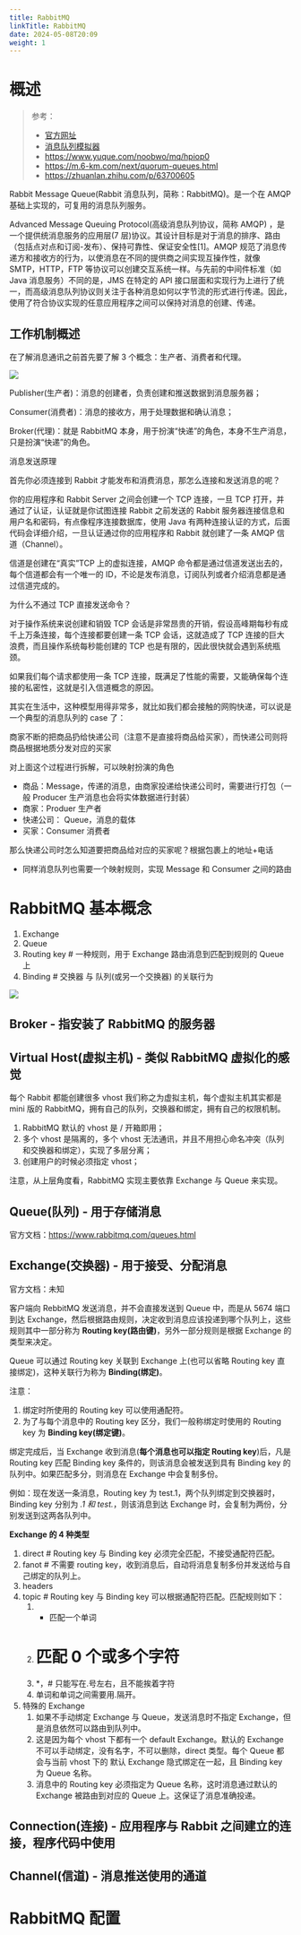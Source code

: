 ```yaml
---
title: RabbitMQ
linkTitle: RabbitMQ
date: 2024-05-08T20:09
weight: 1
---
```


# 概述

> 参考：
>
> - [官方网址](https://www.rabbitmq.com/)
> - [消息队列模拟器](http://tryrabbitmq.com/)
> - https://www.yuque.com/noobwo/mq/hpiop0
> - https://m.6-km.com/next/quorum-queues.html
> - https://zhuanlan.zhihu.com/p/63700605

Rabbit Message Queue(Rabbit 消息队列，简称：RabbitMQ)。是一个在 AMQP 基础上实现的，可复用的消息队列服务。

Advanced Message Queuing Protocol(高级消息队列协议，简称 AMQP) ，是一个提供统消息服务的应用层(7 层)协议。其设计目标是对于消息的排序、路由（包括点对点和订阅-发布）、保持可靠性、保证安全性\[1]。AMQP 规范了消息传递方和接收方的行为，以使消息在不同的提供商之间实现互操作性，就像 SMTP，HTTP，FTP 等协议可以创建交互系统一样。与先前的中间件标准（如 Java 消息服务）不同的是，JMS 在特定的 API 接口层面和实现行为上进行了统一，而高级消息队列协议则关注于各种消息如何以字节流的形式进行传递。因此，使用了符合协议实现的任意应用程序之间可以保持对消息的创建、传递。

## 工作机制概述

在了解消息通讯之前首先要了解 3 个概念：生产者、消费者和代理。

![](https://notes-learning.oss-cn-beijing.aliyuncs.com/vi79ye/1616130695655-d434cc0d-b15a-48c2-9fad-7fa971d2ffa4.jpeg)

Publisher(生产者)：消息的创建者，负责创建和推送数据到消息服务器；

Consumer(消费者)：消息的接收方，用于处理数据和确认消息；

Broker(代理)：就是 RabbitMQ 本身，用于扮演“快递”的角色，本身不生产消息，只是扮演“快递”的角色。

消息发送原理

首先你必须连接到 Rabbit 才能发布和消费消息，那怎么连接和发送消息的呢？

你的应用程序和 Rabbit Server 之间会创建一个 TCP 连接，一旦 TCP 打开，并通过了认证，认证就是你试图连接 Rabbit 之前发送的 Rabbit 服务器连接信息和用户名和密码，有点像程序连接数据库，使用 Java 有两种连接认证的方式，后面代码会详细介绍，一旦认证通过你的应用程序和 Rabbit 就创建了一条 AMQP 信道（Channel）。

信道是创建在“真实”TCP 上的虚拟连接，AMQP 命令都是通过信道发送出去的，每个信道都会有一个唯一的 ID，不论是发布消息，订阅队列或者介绍消息都是通过信道完成的。

为什么不通过 TCP 直接发送命令？

对于操作系统来说创建和销毁 TCP 会话是非常昂贵的开销，假设高峰期每秒有成千上万条连接，每个连接都要创建一条 TCP 会话，这就造成了 TCP 连接的巨大浪费，而且操作系统每秒能创建的 TCP 也是有限的，因此很快就会遇到系统瓶颈。

如果我们每个请求都使用一条 TCP 连接，既满足了性能的需要，又能确保每个连接的私密性，这就是引入信道概念的原因。

其实在生活中，这种模型用得非常多，就比如我们都会接触的网购快递，可以说是一个典型的消息队列的 case 了：

商家不断的把商品扔给快递公司（注意不是直接将商品给买家），而快递公司则将商品根据地质分发对应的买家

对上面这个过程进行拆解，可以映射扮演的角色

- 商品：Message，传递的消息，由商家投递给快递公司时，需要进行打包（一般 Producer 生产消息也会将实体数据进行封装）
- 商家：Produer 生产者
- 快递公司： Queue，消息的载体
- 买家：Consumer 消费者

那么快递公司时怎么知道要把商品给对应的买家呢？根据包裹上的地址+电话

- 同样消息队列也需要一个映射规则，实现 Message 和 Consumer 之间的路由

# RabbitMQ 基本概念

1. Exchange
2. Queue
3. Routing key # 一种规则，用于 Exchange 路由消息到匹配到规则的 Queue 上
4. Binding # 交换器 与 队列(或另一个交换器) 的关联行为

![](https://notes-learning.oss-cn-beijing.aliyuncs.com/vi79ye/1616130695576-789c9f61-914e-4f88-951c-b1a0915fdc4a.jpeg)

## Broker - 指安装了 RabbitMQ 的服务器

## Virtual Host(虚拟主机) - 类似 RabbitMQ 虚拟化的感觉

每个 Rabbit 都能创建很多 vhost 我们称之为虚拟主机，每个虚拟主机其实都是 mini 版的 RabbitMQ，拥有自己的队列，交换器和绑定，拥有自己的权限机制。

1. RabbitMQ 默认的 vhost 是 / 开箱即用；
2. 多个 vhost 是隔离的，多个 vhost 无法通讯，并且不用担心命名冲突（队列和交换器和绑定），实现了多层分离；
3. 创建用户的时候必须指定 vhost；

注意，从上层角度看，RabbitMQ 实现主要依靠 Exchange 与 Queue 来实现。

## Queue(队列) - 用于存储消息

官方文档：<https://www.rabbitmq.com/queues.html>

## Exchange(交换器) - 用于接受、分配消息

官方文档：未知

客户端向 RebbitMQ 发送消息，并不会直接发送到 Queue 中，而是从 5674 端口到达 Exchange，然后根据路由规则，决定收到消息应该投递到哪个队列上，这些规则其中一部分称为 **Routing key(路由键)**，另外一部分规则是根据 Exchange 的类型来决定。

Queue 可以通过 Routing key 关联到 Exchange 上(也可以省略 Routing key 直接绑定)，这种关联行为称为 **Binding(绑定)**。

注意：

1. 绑定时所使用的 Routing key 可以使用通配符。
2. 为了与每个消息中的 Routing key 区分，我们一般称绑定时使用的 Routing key 为 **Binding key(绑定键)**。

绑定完成后，当 Exchange 收到消息(**每个消息也可以指定 Routing key**)后，凡是 Routing key 匹配 Binding key 条件的，则该消息会被发送到具有 Binding key 的队列中。如果匹配多分，则消息在 Exchange 中会复制多份。

例如：现在发送一条消息，Routing key 为 test.1，两个队列绑定到交换器时，Binding key 分别为 _.1 和 test._，则该消息到达 Exchange 时，会复制为两份，分别发送到这两各队列中。

**Exchange 的 4 种类型**

1. direct # Routing key 与 Binding key 必须完全匹配，不接受通配符匹配。
2. fanot # 不需要 routing key，收到消息后，自动将消息复制多份并发送给与自己绑定的队列上。
3. headers
4. topic # Routing key 与 Binding key 可以根据通配符匹配。匹配规则如下：
   1. - 匹配一个单词
   2. # 匹配 0 个或多个字符
   3. \*，# 只能写在.号左右，且不能挨着字符
   4. 单词和单词之间需要用.隔开。
5. 特殊的 Exchange
   1. 如果不手动绑定 Exchange 与 Queue，发送消息时不指定 Exchange，但是消息依然可以路由到队列中。
   2. 这是因为每个 vhost 下都有一个 default Exchange。默认的 Exchange 不可以手动绑定，没有名字，不可以删除，direct 类型。每个 Queue 都会与当前 vhost 下的 默认 Exchange 隐式绑定在一起，且 Binding key 为 Queue 名称。
   3. 消息中的 Routing key 必须指定为 Queue 名称，这时消息通过默认的 Exchange 被路由到对应的 Queue 上。这保证了消息准确投递。

## Connection(连接) - 应用程序与 Rabbit 之间建立的连接，程序代码中使用

## Channel(信道) - 消息推送使用的通道

# RabbitMQ 配置

